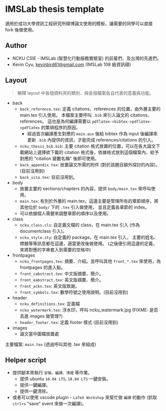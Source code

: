 # IMSLab thesis template

適用於成功大學資訊工程研究所碩博論文使用的模板，讓需要的同學可以直接 fork 後做使用。

## Author 

* NCKU CSIE - IMSLab (智慧化行動服務實驗室) 的前輩們、及台灣的先進們。
* Kevin Cyu, kevinbird61@gmail.com (IMSLab 108 級資訊碩)

## Layout 

> 解釋 layout 中各個資料夾的類別、與各個檔案各自代表的意義與功能。

* back
    * `back_reference.tex`:     定義 citations、references 的位置，由外層主要的 main.tex 引入使用。 本檔案主要呼叫 `.bib` 來引入論文的 citations、references。 這也是為何編譯需要以 `pdflatex->bibtex->pdflatex->pdflatex` 的繁瑣程序的原因。 
        * 經過首次編譯產生對應的 `main.aux` 後給 bibtex 作為 input 後編譯來更新 `.bib` 內提供的資訊，才能完成 references/citations 的引入。
    * `ncku_thesis_bib.bib`:    主要 citation 格式放置的位置，可以在各大論文下載網站上選擇欲下載的 citation 格式後，依據格式放到這個檔案內，給予對應的 "citation 變數名稱" 後即可使用。
    * `back_appendix.tex`:      放置論文所需的附件 (對於該題目額外探討的內容)。(目前沒用到)
    * `back_vita.tex`:          目前沒用到。
* body
    * 放置主要的 sections/chapters 的內容，提供 `body/main.tex` 來呼叫使用。
    * `main.tex`:               有別於外層的 main.tex，這邊主要是管理所有的章節順序，將其他位於 `body/` 下的 `.tex` 引入做使用， 並且定義各章節的 index。
    * 可以依據個人需要來調整章節的順序以及使用。
* class
    * `ncku_class.cls`:         自定義文檔的 class，在 main.tex 引入 (作為 documentclass 引入)。
    * `ncku_style.sty`:         自定義的 package，在 main.tex 引入， 主要的姓名、標題等等訊息都在這邊，適當更改後做使用。 (之後便引用這邊的定義，來將對應的字串套入到需要的空格中)
* frontpages
    * `ncku_frontpages.tex`:    摘要、介紹。並呼叫其他 `front_*.tex` 來使用，為 frontpages 的進入點。
    * `front_cabstract.tex`:    中文版摘要、簡介。
    * `front_eabstract.tex`:    英文版摘要、簡介。
    * `front_ackn.tex`:         英文版致謝。
    * `front_symbols.tex`:      數學符號之使用說明。(目前沒用到)
* header
    * `ncku_definitions.tex`:   定義檔
    * `ncku_watermark.tex`:     浮水印，呼叫 ncku_watermark.jpg (FIXME: 是否丟進 images 做管理?)
    * `header_footer.tex`:      定義 footer 樣式 (目前沒用到)
* images 
    * 論文當中圖檔放置處

主要檔案: `main.tex` (透過呼叫其他 .tex 來組成)

## Helper script

* 提供腳本來執行 `安裝、編譯、清理` 等作業。
    * 提供 ubuntu `16.04 LTS`, `18.04 LTS` 一鍵安裝。
    * 提供一鍵編譯。
    * 提供一鍵清除。
* 或者可以使用 vscode plugin - `LaTeX Workshop` 來幫忙做 `編譯` 的動作 (抓取 `ctrl+s` "save" event 來做一次編譯)。
